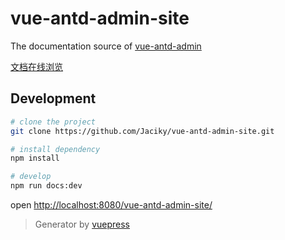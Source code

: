 # vue-antd-admin-site

The documentation source of [vue-antd-admin](https://github.com/Jaciky/vue-antd-admin)

[文档在线浏览](https://jaciky.github.io/vue-antd-admin-site)

## Development

```bash
# clone the project
git clone https://github.com/Jaciky/vue-antd-admin-site.git

# install dependency
npm install

# develop
npm run docs:dev
```

open <http://localhost:8080/vue-antd-admin-site/>

> Generator by [vuepress](https://github.com/vuejs/vuepress)
